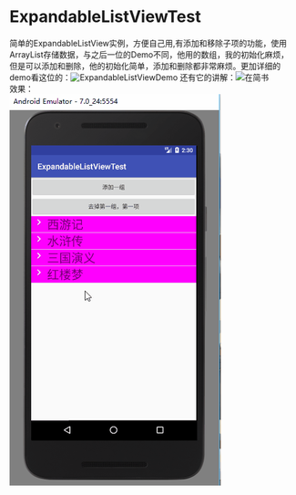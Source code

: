 # ExpandableListViewTest
简单的ExpandableListView实例，方便自己用,有添加和移除子项的功能，使用ArrayList存储数据，与之后一位的Demo不同，他用的数组，我的初始化麻烦，但是可以添加和删除，他的初始化简单，添加和删除都非常麻烦。更加详细的demo看这位的：![ExpandableListViewDemo](https://github.com/isuperqiang/ExpandableListViewDemo)
还有它的讲解：![在简书](http://www.jianshu.com/p/9fa82c15fe1e)<br>
效果：<br>
![效果图](https://github.com/HeTingwei/ExpandableListViewTest/blob/master/doc/%E6%95%88%E6%9E%9C.gif)
